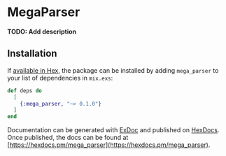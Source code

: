 # MegaParser

**TODO: Add description**

## Installation

If [available in Hex](https://hex.pm/docs/publish), the package can be installed
by adding `mega_parser` to your list of dependencies in `mix.exs`:

```elixir
def deps do
  [
    {:mega_parser, "~> 0.1.0"}
  ]
end
```

Documentation can be generated with [ExDoc](https://github.com/elixir-lang/ex_doc)
and published on [HexDocs](https://hexdocs.pm). Once published, the docs can
be found at [https://hexdocs.pm/mega_parser](https://hexdocs.pm/mega_parser).

